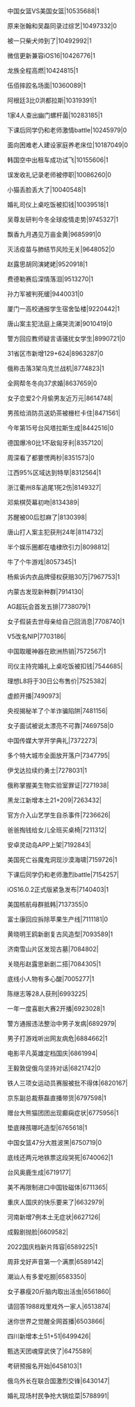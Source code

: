 中国女篮VS美国女篮|10535688|1

原来张翰和吴磊同录过综艺|10497332|0

被一只柴犬帅到了|10492992|1

微信更新兼容iOS16|10426776|1

龙族全程高燃|10424815|1

伍佰摔跤名场面|10360089|1

阿根廷3比0洪都拉斯|10319391|1

1家4人查出幽门螺杆菌|10283185|1

下课后同学仍和老师激情battle|10245979|0

面向困难老人建设家庭养老床位|10187049|0

韩国空中出租车成功试飞|10155606|1

误发收礼记录老师被停职|10086260|0

小猫丢脸丢大了|10040548|1

婚礼司仪上桌吃饭被扣钱|10039518|1

吴尊友研判今冬全球疫情走势|9745327|1

飘香九月遇见万亩金黄|9685991|0

灭活疫苗与肺结节风险无关|9648052|0

赵露思胡同演姥姥|9520918|1

费德勒赛后深情落泪|9513270|1

孙力军被判死缓|9440031|0

厦门一高校通报学生宿舍坠楼|9220442|1

唐山案主犯法庭上痛哭流涕|9010419|0

警方回应教师疑言语骚扰女学生|8990721|0

31省区市新增129+624|8963287|0

俄称击落3架乌克兰战机|8774823|1

全网帮冬冬向37求婚|8637659|0

女子恋爱2个月偷男友近万元|8614748|

男孩给消防员送奶茶被栅栏卡住|8471561|

今年第15号台风塔拉斯生成|8442516|0

德国爆冷0比1不敌匈牙利|8357120|

周深看了都要愣两秒|8351573|0

江西95%区域达到特旱|8312564|1

浙江衢州8车追尾1死2伤|8149327|

邓紫棋荧幕初吻|8134389|

苏醒被00后怼麻了|8130398|

唐山打人案主犯获刑24年|8114732|

半个娱乐圈都在嗑棣欣引力|8098812|

牛了个牛游戏|8057345|1

杨紫诉内衣品牌侵权获赔30万|7967753|1

内蒙古发现新种群|7914130|

AG超玩会首发五排|7738079|1

女子假装去世母亲给自己回消息|7708740|1

V5改名NIP|7703186|

中国取暖神器在欧洲热销|7572567|1

司仪主持完婚礼上桌吃饭被扣钱|7544685|

理想L8将于30日公布售价|7525382|

虚颜开播|7490973|

央视揭秘羊了个羊诈骗陷阱|7481156|

女子面试被说太漂亮不可靠|7469758|0

中国传媒大学开学典礼|7372273|

多个特大城市全面放开落户|7347795|

伊戈达拉续约勇士|7278031|1

俄称掌握美生物实验室罪证|7271938|

黑龙江新增本土21+209|7263432|

官方介入山艺学生自杀事件|7236626|

爸爸掏钱给女儿全班买桌椅|7211312|

安卓灵动岛APP上架|7192843|

美国死亡谷魔鬼洞现沙漠海啸|7159726|1

下课后同学仍和老师激烈battle|7154257|

iOS16.0.2正式版紧急发布|7140403|1

美国核航母群抵韩|7137355|0

富士康回应拆除苹果生产线|7111181|0

黄晓明王鸥新剧复古风造型|7093589|1

济南雪山片区发现古墓|7084802|

关晓彤赵露思新剧二搭|7084305|1

底线小人物有多心酸|7005277|1

陈继志等28人获刑|6993225|

一年一度喜剧大赛2开播|6923028|1

警方通报违法整治中男子发病|6892979|

男子打游戏听出网友病危|6884662|1

电影平凡英雄定档国庆|6861994|

王毅敦促俄乌坚持对话|6821742|0

铁人三项女运动员赛服被批不得体|6820167|

京东副总裁蔡磊直播带货|6797598|1

赠台大熊猫团团出现癫痫症状|6775956|1

垫底辣孩哪吒造型|6765618|1

中国女篮47分大胜波黑|6750719|0

底线还两元地铁票这段哭死|6740062|1

台风奥鹿生成|6719177|

美不再限制进口中国钕磁体|6711365|

重庆人国庆的快乐要来了|6632979|

河南新增7例本土无症状|6627126|

成毅剧抛脸|6609582|

2022国庆档新片阵容|6589225|1

周菲戈好声音第一个满票|6589142|

潮汕人有多爱吃朥|6583350|

女子暴瘦20斤脑内取出活虫|6561860|

请回答1988戏里戏外一家人|6513874|

迷你世界之觉醒全网首播|6503866|

四川新增本土51+51|6499426|

甄选天团魂穿武侠了|6475589|

考研预报名开始|6458103|1

俄乌外长在联合国激烈交锋|6430147|

婚礼现场村民争抢大锅烩菜|5788991|


